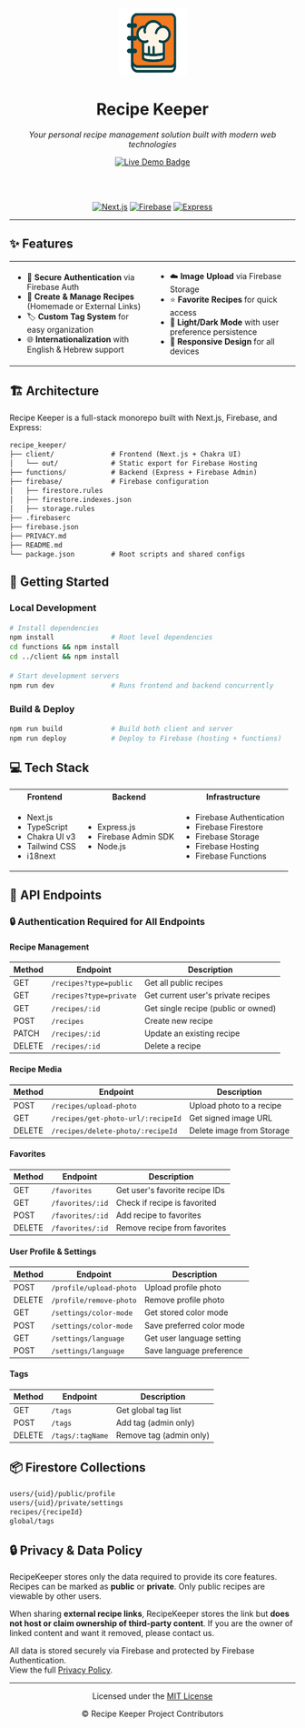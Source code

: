 <div align="center">
  <img src="client/public/logo.png" alt="Recipe Keeper Logo" width="120" height="120" />
  
  <h1>Recipe Keeper</h1>
  <p><em>Your personal recipe management solution built with modern web technologies</em></p>

  <a href="https://recipekeeper-3a217.firebaseapp.com" target="_blank">
    <img src="https://img.shields.io/badge/LIVE DEMO-Click to Try-28a745?style=for-the-badge&logo=googlechrome&logoColor=white" alt="Live Demo Badge" />
  </a>
  
  <br /><br />

  <a href="https://nextjs.org/"><img src="https://img.shields.io/badge/Next.js-000000?logo=nextdotjs&logoColor=white&style=flat-square" alt="Next.js" /></a>
  <a href="https://firebase.google.com/"><img src="https://img.shields.io/badge/Firebase-FFCA28?logo=firebase&logoColor=black&style=flat-square" alt="Firebase" /></a>
  <a href="https://expressjs.com/"><img src="https://img.shields.io/badge/Express-000000?logo=express&logoColor=white&style=flat-square" alt="Express" /></a>
</div>


---

## ✨ Features

<table>
  <tr>
    <td width="50%">
      <ul>
        <li>🔐 <strong>Secure Authentication</strong> via Firebase Auth</li>
        <li>📝 <strong>Create & Manage Recipes</strong> (Homemade or External Links)</li>
        <li>🏷️ <strong>Custom Tag System</strong> for easy organization</li>
        <li>🌐 <strong>Internationalization</strong> with English & Hebrew support</li>
      </ul>
    </td>
    <td width="50%">
      <ul>
        <li>☁️ <strong>Image Upload</strong> via Firebase Storage</li>
        <li>⭐ <strong>Favorite Recipes</strong> for quick access</li>
        <li>🎨 <strong>Light/Dark Mode</strong> with user preference persistence</li>
        <li>📱 <strong>Responsive Design</strong> for all devices</li>
      </ul>
    </td>
  </tr>
</table>

## 🏗️ Architecture

Recipe Keeper is a full-stack monorepo built with Next.js, Firebase, and Express:

```
recipe_keeper/
├── client/              # Frontend (Next.js + Chakra UI)
│   └── out/             # Static export for Firebase Hosting
├── functions/           # Backend (Express + Firebase Admin)
├── firebase/            # Firebase configuration
│   ├── firestore.rules
│   ├── firestore.indexes.json
│   ├── storage.rules
├── .firebaserc
├── firebase.json
├── PRIVACY.md
├── README.md
└── package.json         # Root scripts and shared configs
```

## 🚀 Getting Started

### Local Development

```bash
# Install dependencies
npm install              # Root level dependencies
cd functions && npm install
cd ../client && npm install

# Start development servers
npm run dev              # Runs frontend and backend concurrently
```

### Build & Deploy

```bash
npm run build            # Build both client and server
npm run deploy           # Deploy to Firebase (hosting + functions)
```

## 💻 Tech Stack

<table>
  <tr>
    <th>Frontend</th>
    <th>Backend</th>
    <th>Infrastructure</th>
  </tr>
  <tr>
    <td>
      <ul>
        <li>Next.js</li>
        <li>TypeScript</li>
        <li>Chakra UI v3</li>
        <li>Tailwind CSS</li>
        <li>i18next</li>
      </ul>
    </td>
    <td>
      <ul>
        <li>Express.js</li>
        <li>Firebase Admin SDK</li>
        <li>Node.js</li>
      </ul>
    </td>
    <td>
      <ul>
        <li>Firebase Authentication</li>
        <li>Firebase Firestore</li>
        <li>Firebase Storage</li>
        <li>Firebase Hosting</li>
        <li>Firebase Functions</li>
      </ul>
    </td>
  </tr>
</table>

## 📡 API Endpoints

### 🔒 Authentication Required for All Endpoints

#### Recipe Management

| Method | Endpoint                   | Description                         |
|--------|----------------------------|-------------------------------------|
| GET    | `/recipes?type=public`     | Get all public recipes              |
| GET    | `/recipes?type=private`    | Get current user's private recipes  |
| GET    | `/recipes/:id`             | Get single recipe (public or owned) |
| POST   | `/recipes`                 | Create new recipe                   |
| PATCH  | `/recipes/:id`             | Update an existing recipe           |
| DELETE | `/recipes/:id`             | Delete a recipe                     |

#### Recipe Media

| Method | Endpoint                           | Description                      |
|--------|-----------------------------------|----------------------------------|
| POST   | `/recipes/upload-photo`           | Upload photo to a recipe         |
| GET    | `/recipes/get-photo-url/:recipeId`| Get signed image URL             |
| DELETE | `/recipes/delete-photo/:recipeId` | Delete image from Storage        |

#### Favorites

| Method | Endpoint         | Description                        |
|--------|------------------|------------------------------------|
| GET    | `/favorites`     | Get user's favorite recipe IDs     |
| GET    | `/favorites/:id` | Check if recipe is favorited       |
| POST   | `/favorites/:id` | Add recipe to favorites            |
| DELETE | `/favorites/:id` | Remove recipe from favorites       |

#### User Profile & Settings

| Method | Endpoint                | Description                   |
|--------|-------------------------|-------------------------------|
| POST   | `/profile/upload-photo` | Upload profile photo          |
| DELETE | `/profile/remove-photo` | Remove profile photo          |
| GET    | `/settings/color-mode`  | Get stored color mode         |
| POST   | `/settings/color-mode`  | Save preferred color mode     |
| GET    | `/settings/language`    | Get user language setting     |
| POST   | `/settings/language`    | Save language preference      |

#### Tags

| Method | Endpoint         | Description                |
|--------|------------------|----------------------------|
| GET    | `/tags`          | Get global tag list        |
| POST   | `/tags`          | Add tag (admin only)       |
| DELETE | `/tags/:tagName` | Remove tag (admin only)    |

## 📦 Firestore Collections

```
users/{uid}/public/profile
users/{uid}/private/settings
recipes/{recipeId}
global/tags
```

## 🔒 Privacy & Data Policy

RecipeKeeper stores only the data required to provide its core features. Recipes can be marked as **public** or **private**. Only public recipes are viewable by other users.

When sharing **external recipe links**, RecipeKeeper stores the link but **does not host or claim ownership of third-party content**. If you are the owner of linked content and want it removed, please contact us.

All data is stored securely via Firebase and protected by Firebase Authentication.  
View the full [Privacy Policy](./PRIVACY.md).

---

<div align="center">
  <p>Licensed under the <a href="./LICENSE">MIT License</a></p>
  <p>© Recipe Keeper Project Contributors</p>
</div>
